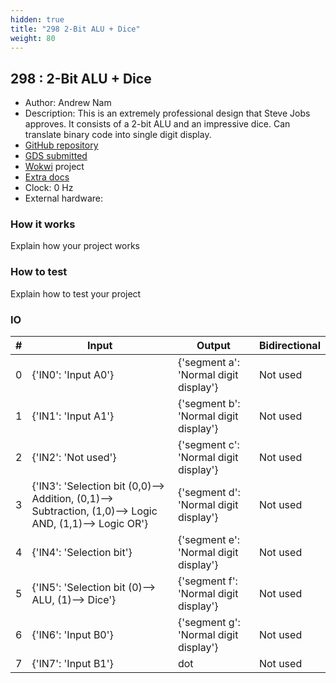 ```yaml
---
hidden: true
title: "298 2-Bit ALU + Dice"
weight: 80
---
```


## 298 : 2-Bit ALU + Dice

* Author: Andrew Nam
* Description: This is an extremely professional design that Steve Jobs approves. It consists of a 2-bit ALU and an impressive dice. Can translate binary code into single digit display.
* [GitHub repository](https://github.com/andrewjh09nam/tinytapeout05_andy_ALU_dice)
* [GDS submitted](https://github.com/andrewjh09nam/tinytapeout05_andy_ALU_dice/actions/runs/6756414339)
* [Wokwi](https://wokwi.com/projects/380477805171811329) project
* [Extra docs]()
* Clock: 0 Hz
* External hardware: 



### How it works

Explain how your project works


### How to test

Explain how to test your project


### IO

| # | Input        | Output       | Bidirectional      |
|---|--------------|--------------| -------------------|
| 0 | {'IN0': 'Input A0'}  | {'segment a': 'Normal digit display'} | Not used |
| 1 | {'IN1': 'Input A1'}  | {'segment b': 'Normal digit display'} | Not used |
| 2 | {'IN2': 'Not used'}  | {'segment c': 'Normal digit display'} | Not used |
| 3 | {'IN3': 'Selection bit (0,0)--> Addition, (0,1)--> Subtraction, (1,0)--> Logic AND, (1,1)--> Logic OR'}  | {'segment d': 'Normal digit display'} | Not used |
| 4 | {'IN4': 'Selection bit'}  | {'segment e': 'Normal digit display'} | Not used |
| 5 | {'IN5': 'Selection bit (0)--> ALU, (1)--> Dice'}  | {'segment f': 'Normal digit display'} | Not used |
| 6 | {'IN6': 'Input B0'}  | {'segment g': 'Normal digit display'} | Not used |
| 7 | {'IN7': 'Input B1'}  | dot | Not used |
